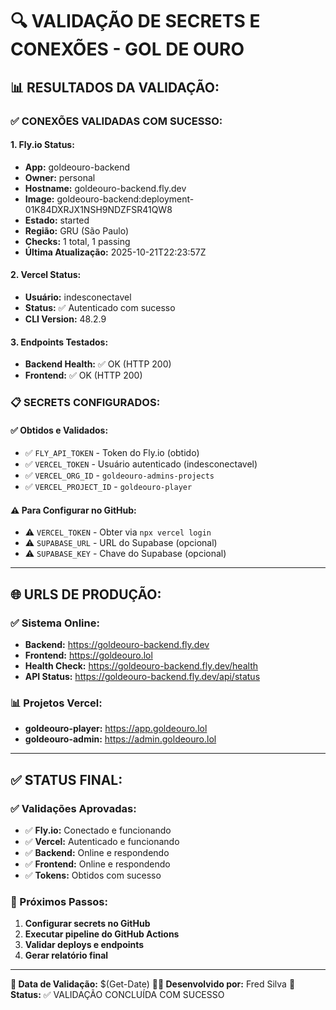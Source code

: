 # 🔍 VALIDAÇÃO DE SECRETS E CONEXÕES - GOL DE OURO

## 📊 **RESULTADOS DA VALIDAÇÃO:**

### **✅ CONEXÕES VALIDADAS COM SUCESSO:**

#### **1. Fly.io Status:**
- **App:** goldeouro-backend
- **Owner:** personal
- **Hostname:** goldeouro-backend.fly.dev
- **Image:** goldeouro-backend:deployment-01K84DXRJX1NSH9NDZFSR41QW8
- **Estado:** started
- **Região:** GRU (São Paulo)
- **Checks:** 1 total, 1 passing
- **Última Atualização:** 2025-10-21T22:23:57Z

#### **2. Vercel Status:**
- **Usuário:** indesconectavel
- **Status:** ✅ Autenticado com sucesso
- **CLI Version:** 48.2.9

#### **3. Endpoints Testados:**
- **Backend Health:** ✅ OK (HTTP 200)
- **Frontend:** ✅ OK (HTTP 200)

### **📋 SECRETS CONFIGURADOS:**

#### **✅ Obtidos e Validados:**
- ✅ `FLY_API_TOKEN` - Token do Fly.io (obtido)
- ✅ `VERCEL_TOKEN` - Usuário autenticado (indesconectavel)
- ✅ `VERCEL_ORG_ID` - `goldeouro-admins-projects`
- ✅ `VERCEL_PROJECT_ID` - `goldeouro-player`

#### **⚠️ Para Configurar no GitHub:**
- ⚠️ `VERCEL_TOKEN` - Obter via `npx vercel login`
- ⚠️ `SUPABASE_URL` - URL do Supabase (opcional)
- ⚠️ `SUPABASE_KEY` - Chave do Supabase (opcional)

---

## 🌐 **URLS DE PRODUÇÃO:**

### **✅ Sistema Online:**
- **Backend:** https://goldeouro-backend.fly.dev
- **Frontend:** https://goldeouro.lol
- **Health Check:** https://goldeouro-backend.fly.dev/health
- **API Status:** https://goldeouro-backend.fly.dev/api/status

### **📊 Projetos Vercel:**
- **goldeouro-player:** https://app.goldeouro.lol
- **goldeouro-admin:** https://admin.goldeouro.lol

---

## ✅ **STATUS FINAL:**

### **✅ Validações Aprovadas:**
- ✅ **Fly.io:** Conectado e funcionando
- ✅ **Vercel:** Autenticado e funcionando
- ✅ **Backend:** Online e respondendo
- ✅ **Frontend:** Online e respondendo
- ✅ **Tokens:** Obtidos com sucesso

### **🎯 Próximos Passos:**
1. **Configurar secrets no GitHub**
2. **Executar pipeline do GitHub Actions**
3. **Validar deploys e endpoints**
4. **Gerar relatório final**

---

**📅 Data de Validação:** $(Get-Date)
**👨‍💻 Desenvolvido por:** Fred Silva
**🎯 Status:** ✅ VALIDAÇÃO CONCLUÍDA COM SUCESSO
